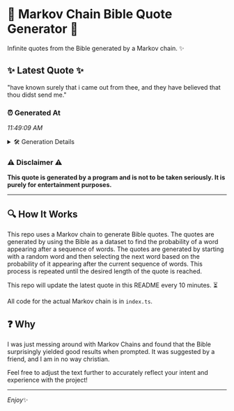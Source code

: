 # 📖 Markov Chain Bible Quote Generator 📖

Infinite quotes from the Bible generated by a Markov chain. ✨

## ✨ Latest Quote ✨
"have known surely that i came out from thee, and they have believed that thou didst send me."

### ⏰ Generated At
*11:49:09 AM*

<details>
    <summary>🛠️ Generation Details</summary>
    <p>
        <strong>🌱 Seed:</strong> have<br>
        <strong>🔄 Iterations:</strong> 17<br>
        <strong>📜 Context History:</strong><br>[ have ]: known<br>[ have, known ]: surely<br>[ have, known, surely ]: that<br>[ have, known, surely, that ]: i<br>[ have, known, surely, that, i ]: came<br>[ have, known, surely, that, i, came ]: out<br>[ known, surely, that, i, came, out ]: from<br>[ surely, that, i, came, out, from ]: thee,<br>[ that, i, came, out, from, thee, ]: and<br>[ i, came, out, from, thee,, and ]: they<br>[ came, out, from, thee,, and, they ]: have<br>[ out, from, thee,, and, they, have ]: believed<br>[ from, thee,, and, they, have, believed ]: that<br>[ thee,, and, they, have, believed, that ]: thou<br>[ and, they, have, believed, that, thou ]: didst<br>[ they, have, believed, that, thou, didst ]: send<br>[ have, believed, that, thou, didst, send ]: me.<br>
    </p>
</details>

### ⚠️ Disclaimer ⚠️
**This quote is generated by a program and is not to be taken seriously. It is purely for entertainment purposes.**

---

## 🔍 How It Works

This repo uses a Markov chain to generate Bible quotes. The quotes are generated by using the Bible as a dataset to find the probability of a word appearing after a sequence of words. The quotes are generated by starting with a random word and then selecting the next word based on the probability of it appearing after the current sequence of words. This process is repeated until the desired length of the quote is reached.

This repo will update the latest quote in this README every 10 minutes. ⏳

All code for the actual Markov chain is in `index.ts`.

## ❓ Why

I was just messing around with Markov Chains and found that the Bible surprisingly yielded good results when prompted. 
It was suggested by a friend, and I am in no way christian.

Feel free to adjust the text further to accurately reflect your intent and experience with the project!

---

*Enjoy*✨
